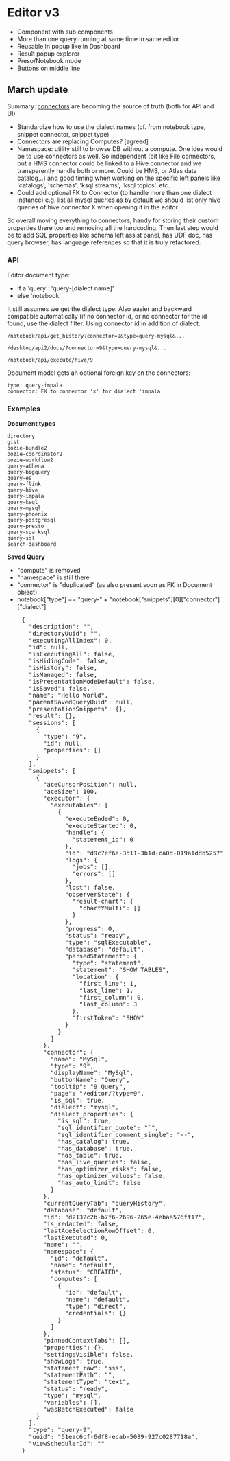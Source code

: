 
# Editor v3

* Component with sub components
* More than one query running at same time in same editor
* Reusable in popup like in Dashboard
* Result popup explorer
* Preso/Notebook mode
* Buttons on middle line

 ## March update

Summary: [connectors](docs/designs/connectors.md) are becoming the source of truth (both for API and UI)

* Standardize how to use the dialect names (cf. from notebook type, snippet connector, snippet type)
* Connectors are replacing Computes? [agreed]
* Namespace: utility still to browse DB without a compute. One idea would be to use connectors as well. So independent (bit like File connectors, but a HMS connector could be linked to a Hive connector and we transparently handle both or more. Could be HMS, or Atlas data catalog,..) and good timing when working on the specific left panels like 'catalogs', 'schemas', 'ksql streams', 'ksql topics'. etc..
* Could add optional FK to Connector (to handle more than one dialect instance) e.g. list all mysql queries as by default we should list only hive queries of hive connector X when opening it in the editor


So overall moving everything to connectors, handy for storing their custom properties there too and removing all the hardcoding. Then last step would be to add SQL properties like schema left assist panel, has UDF doc, has query browser, has language references so that it is truly refactored.

### API

Editor document type:

* if a 'query': 'query-[dialect name]'
* else 'notebook'

It still assumes we get the dialect type. Also easier and backward compatible automatically (if no connector id, or no connector for the id found, use the dialect filter. Using connector id in addition of dialect:

    /notebook/api/get_history?connector=9&type=query-mysql&...

    /desktop/api2/docs/?connector=9&type=query-mysql&...

    /notebook/api/execute/hive/9

Document model gets an optional foreign key on the connectors:

    type: query-impala
    connector: FK to connector 'x' for dialect 'impala'


### Examples

**Document types**

    directory
    gist
    oozie-bundle2
    oozie-coordinator2
    oozie-workflow2
    query-athena
    query-bigquery
    query-es
    query-flink
    query-hive
    query-impala
    query-ksql
    query-mysql
    query-phoenix
    query-postgresql
    query-presto
    query-sparksql
    query-sql
    search-dashboard


**Saved Query**

* "compute" is removed
* "namespace" is still there
* "connector" is "duplicated" (as also present soon as FK in Document object)
* notebook["type"] == "query-" + "notebook["snippets"][0]["connector"]["dialect"]

<pre>
    {
      "description": "",
      "directoryUuid": "",
      "executingAllIndex": 0,
      "id": null,
      "isExecutingAll": false,
      "isHidingCode": false,
      "isHistory": false,
      "isManaged": false,
      "isPresentationModeDefault": false,
      "isSaved": false,
      "name": "Hello World",
      "parentSavedQueryUuid": null,
      "presentationSnippets": {},
      "result": {},
      "sessions": [
        {
          "type": "9",
          "id": null,
          "properties": []
        }
      ],
      "snippets": [
        {
          "aceCursorPosition": null,
          "aceSize": 100,
          "executor": {
            "executables": [
              {
                "executeEnded": 0,
                "executeStarted": 0,
                "handle": {
                  "statement_id": 0
                },
                "id": "d9c7ef6e-3d11-3b1d-ca0d-019a1ddb5257",
                "logs": {
                  "jobs": [],
                  "errors": []
                },
                "lost": false,
                "observerState": {
                  "result-chart": {
                    "chartYMulti": []
                  }
                },
                "progress": 0,
                "status": "ready",
                "type": "sqlExecutable",
                "database": "default",
                "parsedStatement": {
                  "type": "statement",
                  "statement": "SHOW TABLES",
                  "location": {
                    "first_line": 1,
                    "last_line": 1,
                    "first_column": 0,
                    "last_column": 3
                  },
                  "firstToken": "SHOW"
                }
              }
            ]
          },
          "connector": {
            "name": "MySql",
            "type": "9",
            "displayName": "MySql",
            "buttonName": "Query",
            "tooltip": "9 Query",
            "page": "/editor/?type=9",
            "is_sql": true,
            "dialect": "mysql",
            "dialect_properties": {
              "is_sql": true,
              "sql_identifier_quote": "`",
              "sql_identifier_comment_single": "--",
              "has_catalog": true,
              "has_database": true,
              "has_table": true,
              "has_live_queries": false,
              "has_optimizer_risks": false,
              "has_optimizer_values": false,
              "has_auto_limit": false
            }
          },
          "currentQueryTab": "queryHistory",
          "database": "default",
          "id": "d2132c2b-b7f6-2696-265e-4ebaa576ff17",
          "is_redacted": false,
          "lastAceSelectionRowOffset": 0,
          "lastExecuted": 0,
          "name": "",
          "namespace": {
            "id": "default",
            "name": "default",
            "status": "CREATED",
            "computes": [
              {
                "id": "default",
                "name": "default",
                "type": "direct",
                "credentials": {}
              }
            ]
          },
          "pinnedContextTabs": [],
          "properties": {},
          "settingsVisible": false,
          "showLogs": true,
          "statement_raw": "sss",
          "statementPath": "",
          "statementType": "text",
          "status": "ready",
          "type": "mysql",
          "variables": [],
          "wasBatchExecuted": false
        }
      ],
      "type": "query-9",
      "uuid": "51eac6cf-6df8-ecab-5089-927c0287718a",
      "viewSchedulerId": ""
    }
<pre>
